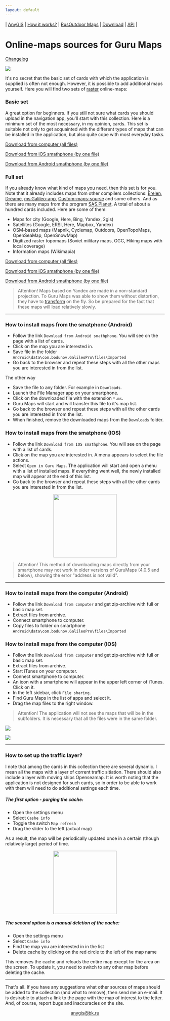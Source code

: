 ```yaml
---
layout: default
---
```


| [AnyGIS][01] | [How it works?][02] | [RusOutdoor Maps][03] | [Download][04] | [API][05] |


[01]: http://www.anygis.ru/index_en
[02]: http://www.anygis.ru/Web/Html/Description_en
[03]: http://www.anygis.ru/Web/Html/RusOutdoor_en
[04]: http://www.anygis.ru/Web/Html/DownloadPage_en
[05]: http://www.anygis.ru/Web/Html/Api_en
[07]: http://www.anygis.ru/Web/Html/Vektor_and_raster_en




# Online-maps sources for Guru Maps

[Сhangelog][0]

[0]: http://www.anygis.ru/Web/Html/Changelog_en

![](http://www.anygis.ru/Web/Img/4mapsGuru.png)


It's no secret that the basic set of cards with which the application is supplied is often not enough. However, it is possible to add additional maps yourself. Here you will find two sets of [raster][07] online-maps:

### Basic set
A great option for beginners. If you still not sure what cards you should upload in the navigation app, you'll start with this collection. Here is a minimum set of the most necessary, in my opinion, cards.  This set is suitable not only to get acquainted with the different types of maps that can be installed in the application, but also quite cope with most everyday tasks. 

[Download from computer (all files)][2]

[Download from iOS smathphone (by one file)][3]

[Download from Android smathphone (by one file)][4]

[1]: https://shuriktravel.ru/maps/
[2]: https://github.com/nnngrach/AnyGIS_maps/raw/master/Galileo_online_maps/Zip/Maps_short_en.zip
[3]: http://www.anygis.ru/Web/Html/Download/Guru_Maps_IOS_Short_en
[4]: http://www.anygis.ru/Web/Html/Download/Guru_Maps_Android_Short_en


### Full set
If you already know what kind of maps you need, then this set is for you. Note that it already includes maps from other compilers collections: [Erelen][6], [Dreame][7], [ms.Galileo-app][8], [Custom-maps-sourse][9] and some others. And as there are many maps from the program [SAS.Planet][10]. A total of about a hundred cards included. Here are some of them:

- Maps for city (Google, Here, Bing, Yandex, 2gis)
- Satellites (Google, ERSI, Here, Mapbox, Yandex) 
- OSM-based maps (Mapnik, Cyclemap, Outdoors, OpenTopoMaps, OpenSeaMap, OpenSnowMap)
- Digitized raster topomaps (Soviet military maps, GGC, Hiking maps with local coverage)
- Information maps (Wikimapia)


[Download from computer (all files)][11]

[Download from iOS smathphone (by one file)][12]

[Download from Android smathphone (by one file)][13]

> Attention! Maps based on Yandex are made in a non-standard projection. To Guru Maps was able to show them without distortion, they have to [transform][02] on the fly. So be prepared for the fact that these maps will load relatively slowly.

[5]: https://github.com/nnngrach/AnyGIS_maps/tree/master/Experimantal_area
[6]: https://melda.ru/locus/maps/
[7]: http://4pda.ru/forum/index.php?showtopic=210573&st=3060#entry52768866
[8]: https://ms.galileo-app.com/
[9]: https://custom-map-source.appspot.com/
[10]: http://www.sasgis.org/
[11]: https://github.com/nnngrach/AnyGIS_maps/raw/master/Galileo_online_maps/Zip/Maps_full_en.zip
[12]: http://www.anygis.ru/Web/Html/Download/Guru_Maps_IOS_Full_en
[13]: http://www.anygis.ru/Web/Html/Download/Guru_Maps_Android_Full_en

---

### How to install maps from the smatphone (Android)
* Follow the link `Download from Android smathphone`. You will see on the page with a list of cards.
* Click on the map you are interested in.
* Save file in the folder  `Android\data\com.bodunov.GalileoPro\files\Imported`
* Go back to the browser and repeat these steps with all the other maps you are interested in from the list. 

The other way 
* Save the file to any folder.  For example in `Downloads`.
* Launch the File Manager app on your smartphone.
* Click on the downloaded file with the extension `*.ms`.
* Guru Maps will start and will transfer this file to it's map list. 
* Go back to the browser and repeat these steps with all the other cards you are interested in from the list.  
* When finished, remove the downloaded maps from the `Downloads` folder.



### How to install maps from the smatphone (IOS)
* Follow the link `Download from IOS smathphone`. You will see on the page with a list of cards.
* Click on the map you are interested in. A menu appears to select the file actions.
* Select `Open in Guru Maps`. The application will start and open a menu with a list of installed maps. If everything went well, the newly installed map will appear at the end of this list.
* Go back to the browser and repeat these steps with all the other cards you are interested in from the list.

<p align="center">
<img src="https://gurumaps.app/manuals/ios/assets/file_import_url_1.png" width="200"/>
</p>

> Attention! This method of downloading maps directly from your smartphone may not work in older versions of GuruMaps (4.0.5 and below), showing the error "address is not valid".





---

### How to install maps from the computer (Android)
* Follow the link `Download from computer` and get zip-archive with full or basic map set.
* Extract files from archive.
* Connect smartphone to computer.
* Copy files to folder on smartphone  `Android\data\com.bodunov.GalileoPro\files\Imported`



### How to install maps from the computer (IOS)
* Follow the link `Download from computer` and get zip-archive with full or basic map set.
* Extract files from archive.
* Start iTunes on your computer.
* Connect smartphone to computer.
* An icon with a smartphone will appear in the upper left corner of iTunes. Click on it.
* In the left sidebar, click `File sharing`.
* Find Guru Maps in the list of apps and select it.
* Drag the map files to the right window.

> Attention! The application will not see the maps that will be in the subfolders. It is necessary that all the files were in the same folder.

![](https://support.apple.com/library/content/dam/edam/applecare/images/ru_RU/itunes/macos-mojave-itunes-12-9-connected-device.png)

![](https://gurumaps.app/manuals/ios/assets/file_sharing_itunes.png)

---

### How to set up the traffic layer?
I note that among the cards in this collection there are several dynamic. I mean all the maps with a layer of corrent traffic sitiation. There should also include a layer with moving ships Openseamap. It is worth noting that the application is not designed for such cards, so in order to be able to work with them will need to do additional settings each time.

##### The first option - purging the cache:
* Open the settings menu
* Select `Cashe info`
* Toggle the switch `Map refresh`
* Drag the slider to the left (actual map)

As a result, the map will be periodically updated once in a certain (though relatively large) period of time.

<p align="center">
<img src="https://gurumaps.app/manuals/ios/assets/cache_info.png" width="200"/>
</p>

##### The second option is a manual deletion of the cache:
* Open the settings menu
* Select `Cashe info`
* Find the map you are interested in in the list
* Delete cache by clicking on the red circle to the left of the map name

This removes the cache and reloads the entire map except for the area on the screen. To update it, you need to switch to any other map before deleting the cache.

---

That's all. If you have any suggestions what other sources of maps should be added to the collection (and what to remove), then send me an e-mail. It is desirable to attach a link to the page with the map of interest to the letter. And, of course, report bugs and inaccuracies on the site.



<p align="center">
<a href="mailto:anygis@bk.ru">anygis@bk.ru</a> 
</p>

